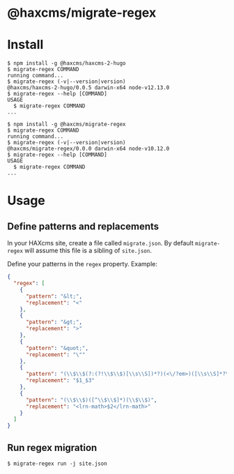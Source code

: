 @haxcms/migrate-regex
=====================

# Install
<!-- usage -->
```sh-session
$ npm install -g @haxcms/haxcms-2-hugo
$ migrate-regex COMMAND
running command...
$ migrate-regex (-v|--version|version)
@haxcms/haxcms-2-hugo/0.0.5 darwin-x64 node-v12.13.0
$ migrate-regex --help [COMMAND]
USAGE
  $ migrate-regex COMMAND
...
```
<!-- usagestop -->
```sh-session
$ npm install -g @haxcms/migrate-regex
$ migrate-regex COMMAND
running command...
$ migrate-regex (-v|--version|version)
@haxcms/migrate-regex/0.0.0 darwin-x64 node-v10.12.0
$ migrate-regex --help [COMMAND]
USAGE
  $ migrate-regex COMMAND
...
```

# Usage

## Define patterns and replacements

In your HAXcms site, create a file called `migrate.json`.  By default `migrate-regex` will assume this file is a sibling of `site.json`.

Define your patterns in the `regex` property. Example:

```json
{
  "regex": [
    {
      "pattern": "&lt;",
      "replacement": "<"
    },
    {
      "pattern": "&gt;",
      "replacement": ">"
    },
    {
      "pattern": "&quot;",
      "replacement": "\""
    },
    {
      "pattern": "(\\$\\$(?:(?!\\$\\$)[\\s\\S])*?)(<\/?em>)([\\s\\S]*?\\$\\$)",
      "replacement": "$1_$3"
    },
    {
      "pattern": "(\\$\\$)([^\\$\\$]*)(\\$\\$)",
      "replacement": "<lrn-math>$2</lrn-math>"
    }
  ]
}
```

## Run regex migration

```sh-sessionh
$ migrate-regex run -j site.json
```
